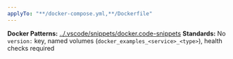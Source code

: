 ```yaml
---
applyTo: "**/docker-compose.yml,**/Dockerfile"
---
```


**Docker Patterns:** [../.vscode/snippets/docker.code-snippets](../../.vscode/snippets/docker.code-snippets)
**Standards:** No `version:` key, named volumes (`docker_examples_<service>_<type>`), health checks required
